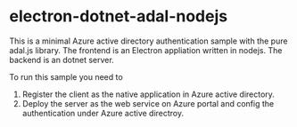 # electron-dotnet-adal-nodejs

This is a minimal Azure active directory authentication sample with the pure adal.js library.
The frontend is an Electron appliation written in nodejs.
The backend is an dotnet server.

To run this sample you need to 
1. Register the client as the native application in Azure active directory.
2. Deploy the server as the web service on Azure portal and config the authentication under Azure active directroy.

